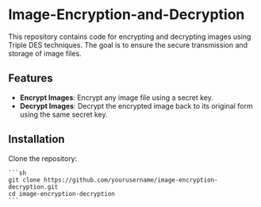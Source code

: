# Image-Encryption-and-Decryption

This repository contains code for encrypting and decrypting images using Triple DES techniques. The goal is to ensure the secure transmission and storage of image files.

## Features

- **Encrypt Images**: Encrypt any image file using a secret key.
- **Decrypt Images**: Decrypt the encrypted image back to its original form using the same secret key.

## Installation

Clone the repository:

    ```sh
    git clone https://github.com/yourusername/image-encryption-decryption.git
    cd image-encryption-decryption
    ```
